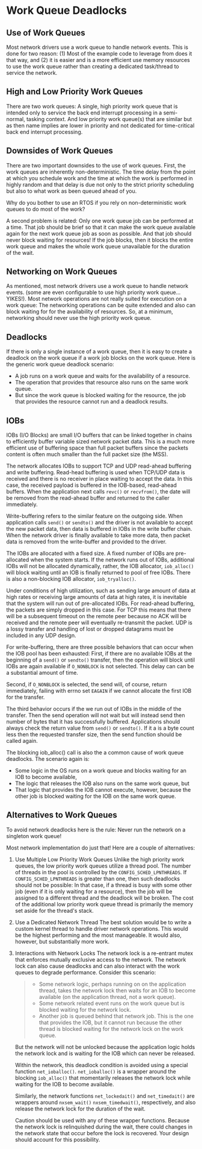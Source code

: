 Work Queue Deadlocks
====================

Use of Work Queues
------------------

Most network drivers use a work queue to handle network events. This is
done for two reason: (1) Most of the example code to leverage from does
it that way, and (2) it is easier and is a more efficient use memory
resources to use the work queue rather than creating a dedicated
task/thread to service the network.

High and Low Priority Work Queues
---------------------------------

There are two work queues: A single, high priority work queue that is
intended only to service the back end interrupt processing in a
semi-normal, tasking context. And low priority work queue(s) that are
similar but as then name implies are lower in priority and not dedicated
for time-critical back end interrupt processing.

Downsides of Work Queues
------------------------

There are two important downsides to the use of work queues. First, the
work queues are inherently non-deterministic. The time delay from the
point at which you schedule work and the time at which the work is
performed in highly random and that delay is due not only to the strict
priority scheduling but also to what work as been queued ahead of you.

Why do you bother to use an RTOS if you rely on non-deterministic work
queues to do most of the work?

A second problem is related: Only one work queue job can be performed at
a time. That job should be brief so that it can make the work queue
available again for the next work queue job as soon as possible. And
that job should never block waiting for resources! If the job blocks,
then it blocks the entire work queue and makes the whole work queue
unavailable for the duration of the wait.

Networking on Work Queues
-------------------------

As mentioned, most network drivers use a work queue to handle network
events. (some are even configurable to use high priority work queue\...
YIKES!). Most network operations are not really suited for execution on
a work queue: The networking operations can be quite extended and also
can block waiting for for the availability of resources. So, at a
minimum, networking should never use the high priority work queue.

Deadlocks
---------

If there is only a single instance of a work queue, then it is easy to
create a deadlock on the work queue if a work job blocks on the work
queue. Here is the generic work queue deadlock scenario:

-   A job runs on a work queue and waits for the availability of a
    resource.
-   The operation that provides that resource also runs on the same work
    queue.
-   But since the work queue is blocked waiting for the resource, the
    job that provides the resource cannot run and a deadlock results.

IOBs
----

IOBs (I/O Blocks) are small I/O buffers that can be linked together in
chains to efficiently buffer variable sized network packet data. This is
a much more efficient use of buffering space than full packet buffers
since the packets content is often much smaller than the full packet
size (the MSS).

The network allocates IOBs to support TCP and UDP read-ahead buffering
and write buffering. Read-head buffering is used when TCP/UDP data is
received and there is no receiver in place waiting to accept the data.
In this case, the received payload is buffered in the IOB-based,
read-ahead buffers. When the application next calls `revc()` or
`recvfrom()`, the date will be removed from the read-ahead buffer and
returned to the caller immediately.

Write-buffering refers to the similar feature on the outgoing side. When
application calls `send()` or `sendto()` and the driver is not available
to accept the new packet data, then data is buffered in IOBs in the
write buffer chain. When the network driver is finally available to take
more data, then packet data is removed from the write-buffer and
provided to the driver.

The IOBs are allocated with a fixed size. A fixed number of IOBs are
pre-allocated when the system starts. If the network runs out of IOBs,
additional IOBs will not be allocated dynamically, rather, the IOB
allocator, `iob_alloc()` will block waiting until an IOB is finally
returned to pool of free IOBs. There is also a non-blocking IOB
allocator, `iob_tryalloc()`.

Under conditions of high utilization, such as sending large amount of
data at high rates or receiving large amounts of data at high rates, it
is inevitable that the system will run out of pre-allocated IOBs. For
read-ahead buffering, the packets are simply dropped in this case. For
TCP this means that there will be a subsequent timeout on the remote
peer because no ACK will be received and the remote peer will eventually
re-transmit the packet. UDP is a lossy transfer and handling of lost or
dropped datagrams must be included in any UDP design.

For write-buffering, there are three possible behaviors that can occur
when the IOB pool has been exhausted: First, if there are no available
IOBs at the beginning of a `send()` or `sendto()` transfer, then the
operation will block until IOBs are again available if `O_NONBLOCK` is
not selected. This delay can can be a substantial amount of time.

Second, if `O_NONBLOCK` is selected, the send will, of course, return
immediately, failing with errno set `EAGAIN` if we cannot allocate the
first IOB for the transfer.

The third behavior occurs if the we run out of IOBs in the middle of the
transfer. Then the send operation will not wait but will instead send
then number of bytes that it has successfully buffered. Applications
should always check the return value from `send()` or `sendto()`. If it
a is a byte count less then the requested transfer size, then the send
function should be called again.

The blocking iob\_alloc() call is also the a common cause of work queue
deadlocks. The scenario again is:

-   Some logic in the OS runs on a work queue and blocks waiting for an
    IOB to become available,
-   The logic that releases the IOB also runs on the same work queue,
    but
-   That logic that provides the IOB cannot execute, however, because
    the other job is blocked waiting for the IOB on the same work queue.

Alternatives to Work Queues
---------------------------

To avoid network deadlocks here is the rule: Never run the network on a
singleton work queue!

Most network implementation do just that! Here are a couple of
alternatives:

1.  Use Multiple Low Priority Work Queues Unlike the high priority work
    queues, the low priority work queues utilize a thread pool. The
    number of threads in the pool is controlled by the
    `CONFIG_SCHED_LPNTHREADS`. If `CONFIG_SCHED_LPNTHREADS` is greater
    than one, then such deadlocks should not be possible: In that case,
    if a thread is busy with some other job (even if it is only waiting
    for a resource), then the job will be assigned to a different thread
    and the deadlock will be broken. The cost of the additional low
    priority work queue thread is primarily the memory set aside for the
    thread\'s stack.

2.  Use a Dedicated Network Thread The best solution would be to write a
    custom kernel thread to handle driver network operations. This would
    be the highest performing and the most manageable. It would also,
    however, but substantially more work.

3.  Interactions with Network Locks The network lock is a re-entrant
    mutex that enforces mutually exclusive access to the network. The
    network lock can also cause deadlocks and can also interact with the
    work queues to degrade performance. Consider this scenario:

    > -   Some network logic, perhaps running on on the application
    >     thread, takes the network lock then waits for an IOB to become
    >     available (on the application thread, not a work queue).
    > -   Some network related event runs on the work queue but is
    >     blocked waiting for the network lock.
    > -   Another job is queued behind that network job. This is the one
    >     that provides the IOB, but it cannot run because the other
    >     thread is blocked waiting for the network lock on the work
    >     queue.

    But the network will not be unlocked because the application logic
    holds the network lock and is waiting for the IOB which can never be
    released.

    Within the network, this deadlock condition is avoided using a
    special function `net_ioballoc()`. `net_ioballoc()` is a wrapper
    around the blocking `iob_alloc()` that momentarily releases the
    network lock while waiting for the IOB to become available.

    Similarly, the network functions `net_lockedait()` and
    `net_timedait()` are wrappers around `nxsem_wait()`
    `nxsem_timedwait()`, respectively, and also release the network lock
    for the duration of the wait.

    Caution should be used with any of these wrapper functions. Because
    the network lock is relinquished during the wait, there could
    changes in the network state that occur before the lock is
    recovered. Your design should account for this possibility.
